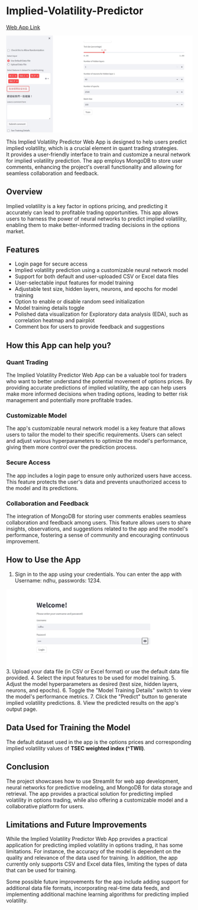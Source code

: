 # Implied-Volatility-Predictor
[Web App Link](https://kuanlinbilly-implied-volatility-predictor-login-app-1f7re4.streamlit.app/)
<div align=center>
<img src="https://github.com/KuanlinBilly/Implied-Volatility-Predictor/blob/main/img-folder/webapp.jpg">
</div>

This Implied Volatility Predictor Web App is designed to help users predict implied volatility, which is a crucial element in quant trading strategies.   
It provides a user-friendly interface to train and customize a neural network for implied volatility prediction. The app employs MongoDB to store user comments, enhancing the project's overall functionality and allowing for seamless collaboration and feedback.

## Overview
Implied volatility is a key factor in options pricing, and predicting it accurately can lead to profitable trading opportunities. This app allows users to harness the power of neural networks to predict implied volatility, enabling them to make better-informed trading decisions in the options market.

## Features
* Login page for secure access
* Implied volatility prediction using a customizable neural network model
* Support for both default and user-uploaded CSV or Excel data files
* User-selectable input features for model training
* Adjustable test size, hidden layers, neurons, and epochs for model training
* Option to enable or disable random seed initialization
* Model training details toggle
* Polished data visualization for Exploratory data analysis (EDA), such as correlation heatmap and pairplot
* Comment box for users to provide feedback and suggestions

## How this App can help you?
### Quant Trading
The Implied Volatility Predictor Web App can be a valuable tool for traders who want to better understand the potential movement of options prices. By providing accurate predictions of implied volatility, the app can help users make more informed decisions when trading options, leading to better risk management and potentially more profitable trades.

### Customizable Model
The app's customizable neural network model is a key feature that allows users to tailor the model to their specific requirements. Users can select and adjust various hyperparameters to optimize the model's performance, giving them more control over the prediction process.

### Secure Access
The app includes a login page to ensure only authorized users have access. This feature protects the user's data and prevents unauthorized access to the model and its predictions.

### Collaboration and Feedback
The integration of MongoDB for storing user comments enables seamless collaboration and feedback among users. This feature allows users to share insights, observations, and suggestions related to the app and the model's performance, fostering a sense of community and encouraging continuous improvement.

## How to Use the App
1. Sign in to the app using your credentials. You can enter the app with Username: ndhu, passwords: 1234.
<div align=center>
<img src="https://github.com/KuanlinBilly/Implied-Volatility-Predictor/blob/main/img-folder/login.jpg">
</div>
3. Upload your data file (in CSV or Excel format) or use the default data file provided.
4. Select the input features to be used for model training.
5. Adjust the model hyperparameters as desired (test size, hidden layers, neurons, and epochs).
6. Toggle the "Model Training Details" switch to view the model's performance metrics.
7. Click the "Predict" button to generate implied volatility predictions.
8. View the predicted results on the app's output page.

## Data Used for Training the Model
The default dataset used in the app is the options prices and corresponding implied volatility values of **TSEC weighted index (^TWII)**.

## Conclusion
The project showcases how to use Streamlit for web app development, neural networks for predictive modeling, and MongoDB for data storage and retrieval. The app provides a practical solution for predicting implied volatility in options trading, while also offering a customizable model and a collaborative platform for users.

## Limitations and Future Improvements
While the Implied Volatility Predictor Web App provides a practical application for predicting implied volatility in options trading, it has some limitations. For instance, the accuracy of the model is dependent on the quality and relevance of the data used for training. In addition, the app currently only supports CSV and Excel data files, limiting the types of data that can be used for training.

Some possible future improvements for the app include adding support for additional data file formats, incorporating real-time data feeds, and implementing additional machine learning algorithms for predicting implied volatility.
